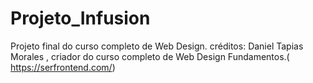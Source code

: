 # Projeto_Infusion 
Projeto final do curso completo de Web Design.
créditos: Daniel Tapias Morales , criador do curso completo de Web Design Fundamentos.( https://serfrontend.com/)
